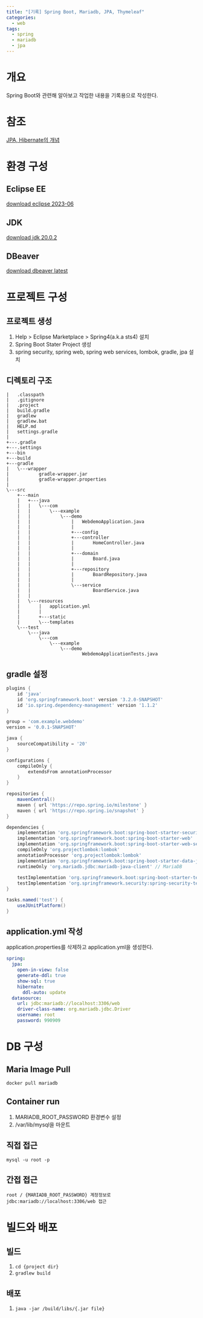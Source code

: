 ```yaml
---
title: "[기록] Spring Boot, Mariadb, JPA, Thymeleaf"
categories: 
  - web
tags:
  - spring
  - mariadb
  - jpa
---
```


# 개요
Spring Boot와 관련해 알아보고 작업한 내용을 기록용으로 작성한다.

# 참조
[JPA, Hibernate의 개념](https://suhwan.dev/2019/02/24/jpa-vs-hibernate-vs-spring-data-jpa/)

# 환경 구성  

## Eclipse EE
[download eclipse 2023-06](https://www.eclipse.org/downloads/packages/installer)  

## JDK
[download jdk 20.0.2](https://www.oracle.com/kr/java/technologies/downloads/)  

## DBeaver
[download dbeaver latest](https://dbeaver.io/)  

# 프로젝트 구성

## 프로젝트 생성  
1. Help > Eclipse Marketplace > Spring4(a.k.a sts4) 설치  
2. Spring Boot Stater Project 생성  
3. spring security, spring web, spring web services, lombok, gradle, jpa 설치  

## 디렉토리 구조
```
|   .classpath
|   .gitignore
|   .project
|   build.gradle
|   gradlew
|   gradlew.bat
|   HELP.md
|   settings.gradle
|
+---.gradle
+---.settings
+---bin
+---build
+---gradle
|   \---wrapper
|           gradle-wrapper.jar
|           gradle-wrapper.properties
|
\---src
    +---main
    |   +---java
    |   |   \---com
    |   |       \---example
    |   |           \---demo
    |   |               |   WebdemoApplication.java
    |   |               |
    |   |               +---config
    |   |               +---controller
    |   |               |       HomeController.java
    |   |               |
    |   |               +---domain
    |   |               |       Board.java
    |   |               |
    |   |               +---repository
    |   |               |       BoardRepository.java
    |   |               |
    |   |               \---service
    |   |                       BoardService.java
    |   |
    |   \---resources
    |       |   application.yml
    |       |
    |       +---static
    |       \---templates
    \---test
        \---java
            \---com
                \---example
                    \---demo
                            WebdemoApplicationTests.java
```

## gradle 설정
``` gradle
plugins {
	id 'java'
	id 'org.springframework.boot' version '3.2.0-SNAPSHOT'
	id 'io.spring.dependency-management' version '1.1.2'
}

group = 'com.example.webdemo'
version = '0.0.1-SNAPSHOT'

java {
	sourceCompatibility = '20'
}

configurations {
	compileOnly {
		extendsFrom annotationProcessor
	}
}

repositories {
	mavenCentral()
	maven { url 'https://repo.spring.io/milestone' }
	maven { url 'https://repo.spring.io/snapshot' }
}

dependencies {
	implementation 'org.springframework.boot:spring-boot-starter-security'
	implementation 'org.springframework.boot:spring-boot-starter-web'
	implementation 'org.springframework.boot:spring-boot-starter-web-services'
	compileOnly 'org.projectlombok:lombok'
	annotationProcessor 'org.projectlombok:lombok'
	implementation 'org.springframework.boot:spring-boot-starter-data-jpa'
	runtimeOnly 'org.mariadb.jdbc:mariadb-java-client' // MariaDB
	
	testImplementation 'org.springframework.boot:spring-boot-starter-test'
	testImplementation 'org.springframework.security:spring-security-test'
}

tasks.named('test') {
	useJUnitPlatform()
}
```  

## application.yml 작성
application.properties를 삭제하고 application.yml을 생성한다.  
``` yaml
spring:
  jpa:
    open-in-view: false
    generate-ddl: true
    show-sql: true
    hibernate:
      ddl-auto: update
  datasource:
    url: jdbc:mariadb://localhost:3306/web
    driver-class-name: org.mariadb.jdbc.Driver
    username: root
    password: 990909
```  

# DB 구성

## Maria Image Pull
`docker pull mariadb`  

## Container run
1. MARIADB_ROOT_PASSWORD 환경변수 설정  
2. /var/lib/mysql을 마운트  

## 직접 접근
`mysql -u root -p`  

## 간접 접근
`root / {MARIADB_ROOT_PASSWORD} 계정정보로 jdbc:mariadb://localhost:3306/web 접근`  

# 빌드와 배포

## 빌드
1. `cd {project dir}`  
2. `gradlew build`  

## 배포
1. `java -jar /build/libs/{.jar file}`  